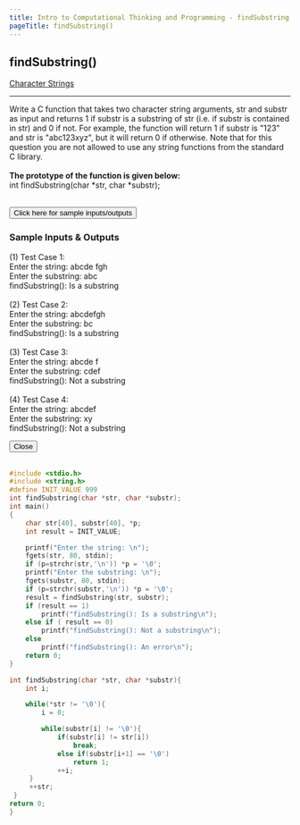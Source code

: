 ```yaml
---
title: Intro to Computational Thinking and Programming - findSubstring
pageTitle: findSubstring()
---
```


## findSubstring()

<span class="tags"><a href="#">Character Strings</a></span>

<hr>

Write a C function that takes two character string arguments, <span class="functions">str</span> and <span class="functions">substr</span> as input and returns 1 if <span class="functions">substr</span> is a substring of <span class="functions">str</span> (i.e. if <span class="functions">substr</span> is contained in <span class="functions">str</span>) and 0 if not. For example, the function will return 1 if <span class="functions">substr</span> is <span class="functions">"123"</span> and <span class="functions">str</span> is <span class="functions">"abc123xyz"</span>, but it will return 0 if otherwise. Note that for this question you are not allowed to use any string functions from the standard C library. 
<br><br>
**The prototype of the function is given below:**
<br>
<span class="functions">int findSubstring(char *str, char *substr);</span>
<br><br>

<button id="openModalBtn">Click here for sample inputs/outputs</button>
<div class="modal-wrapper" id="modal">
	<div class="modal">
		<div class="modal-header">
			<h3>Sample Inputs & Outputs</h3>
		</div>
		<div class="modal-body">
			<p class="functions">
			<bold>(1) Test Case 1:</bold><br>
            Enter the string: abcde fgh<br>
			Enter the substring: abc<br>
			findSubstring(): Is a substring<br>
			<br>
			<bold>(2) Test Case 2:</bold><br>
			Enter the string: abcdefgh<br>
			Enter the substring: bc<br>
			findSubstring(): Is a substring<br>
			<br>
			<bold>(3) Test Case 3:</bold><br>
			Enter the string: abcde f<br>
			Enter the substring: cdef<br>
			findSubstring(): Not a substring<br>
			<br>
			<bold>(4) Test Case 4:</bold><br>
			Enter the string: abcdef<br>
			Enter the substring: xy<br>
			findSubstring(): Not a substring
			</p>
		</div>
		<div class="modal-footer">
			<button id="closeModalBtn">Close</button>
		</div>
	</div>
</div>
<br>

```c
#include <stdio.h>
#include <string.h>
#define INIT_VALUE 999
int findSubstring(char *str, char *substr);
int main()
{
	char str[40], substr[40], *p;
	int result = INIT_VALUE;

	printf("Enter the string: \n");
	fgets(str, 80, stdin);
	if (p=strchr(str,'\n')) *p = '\0';
	printf("Enter the substring: \n");
	fgets(substr, 80, stdin);
	if (p=strchr(substr,'\n')) *p = '\0';
	result = findSubstring(str, substr);
	if (result == 1)
		printf("findSubstring(): Is a substring\n");
	else if ( result == 0)
		printf("findSubstring(): Not a substring\n");
	else
		printf("findSubstring(): An error\n");
	return 0;
}

int findSubstring(char *str, char *substr){
	int i;

	while(*str != '\0'){
    	i = 0;

    	while(substr[i] != '\0'){
        	if(substr[i] != str[i])
        		break;
        	else if(substr[i+1] == '\0')
        		return 1;
        	++i;
     }
     ++str;
 }
return 0;
}

```